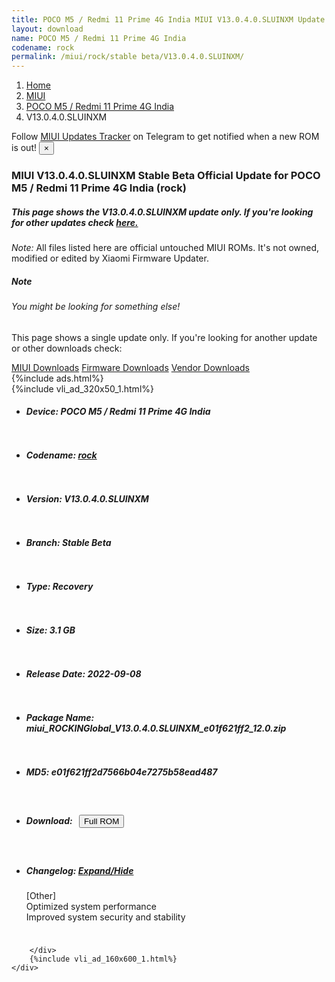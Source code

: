 ```yaml
---
title: POCO M5 / Redmi 11 Prime 4G India MIUI V13.0.4.0.SLUINXM Update
layout: download
name: POCO M5 / Redmi 11 Prime 4G India
codename: rock
permalink: /miui/rock/stable beta/V13.0.4.0.SLUINXM/
---
```

<nav aria-label="breadcrumb">
    <ol class="breadcrumb">
        <li class="breadcrumb-item"><a href="/">Home</a></li>
        <li class="breadcrumb-item"><a href="/miui/">MIUI</a></li>
        <li class="breadcrumb-item"><a href="/miui/rock/">POCO M5 / Redmi 11 Prime 4G India</a></li>
        <li class="breadcrumb-item active" aria-current="page">V13.0.4.0.SLUINXM</li>
    </ol>
</nav>
<div class="alert alert-primary alert-dismissible fade show" role="alert">
    Follow <a href="https://t.me/MIUIUpdatesTracker" class="alert-link">MIUI Updates Tracker</a> on Telegram to get
    notified when a new ROM is out!
    <button type="button" class="close" data-dismiss="alert" aria-label="Close">
        <span aria-hidden="true">&times;</span>
    </button>
</div>
<div class="col-12 mx-auto">
    <h3 class="title bg-light p-2 rounded">MIUI V13.0.4.0.SLUINXM Stable Beta Official Update for POCO M5 / Redmi 11 Prime 4G India (rock)</h3>
    <h5>This page shows the V13.0.4.0.SLUINXM update only. If you're looking for other updates check
        <a href="/miui/rock/">here.</a></h5>
    <p><i>Note: </i>All files listed here are official untouched MIUI ROMs.
        It's not owned, modified or edited by Xiaomi Firmware Updater.</p>
    <div class="card">
        <div class="card-body">
            <h5 class="card-title">Note</h5>
            <h6 class="card-subtitle mb-2 text-muted">You might be looking for something else!</h6>
            <p class="card-text">This page shows a single update only.
                If you're looking for another update or other downloads check:</p>
            <a href="/miui/" class="card-link">MIUI Downloads</a>
            <a href="/firmware/" class="card-link">Firmware Downloads</a>
            <a href="/vendor/" class="card-link">Vendor Downloads</a>
        </div>
    </div>
    {%include ads.html%}
    <div class="row justify-content-center">
        <div class="col-10" id="downloads">
                    <div class="card card-body">
            {%include vli_ad_320x50_1.html%}
            <ul class="list-unstyled">
                <li style="padding-bottom: 10px;">
                    <h5><b>Device: </b>POCO M5 / Redmi 11 Prime 4G India</h5>
                </li>
                <li style="padding-bottom: 10px;">
                    <h5><b>Codename: </b> <a href="/miui/rock/" target="_blank">rock</a> </h5>
                </li>
                <li style="padding-bottom: 10px;">
                    <h5><b>Version: </b>V13.0.4.0.SLUINXM</h5>
                </li>
                <li style="padding-bottom: 10px;">
                    <h5><b>Branch: </b>Stable Beta</h5>
                </li>
                <li style="padding-bottom: 10px;">
                    <h5><b>Type: </b>Recovery</h5>
                </li>
                <li style="padding-bottom: 10px;">
                    <h5><b>Size: </b>3.1 GB</h5>
                </li>
                <li style="padding-bottom: 10px;">
                    <h5><b>Release Date: </b>2022-09-08</h5>
                </li>
                <li style="padding-bottom: 10px;">
                    <h5><b>Package Name: </b><span id="filename" class="text-dark">miui_ROCKINGlobal_V13.0.4.0.SLUINXM_e01f621ff2_12.0.zip</span></h5>
                </li>
                <li style="padding-bottom: 10px;">
                    <h5><b>MD5: </b><span id="md5" class="text-muted">e01f621ff2d7566b04e7275b58ead487</span></h5>
                </li>
                <li style="padding-bottom: 10px;">
                    <h5><b>Download: </b><button type="button" id="download" class="btn btn-primary" style="margin: 7px;"
                            onclick="window.open('https://bigota.d.miui.com/V13.0.4.0.SLUINXM/miui_ROCKINGlobal_V13.0.4.0.SLUINXM_e01f621ff2_12.0.zip', '_blank');"><i class="fa fa-download"></i> Full ROM</button></h5>
                </li>
                <li style="padding-bottom: 10px;">
                    <h5><b>Changelog: </b><a href="#rock_1_changelog" data-toggle="collapse" role="button"
                            aria-expanded="false" aria-controls="rock_1_changelog"> <i class="fa fa-arrow-down"
                                aria-hidden="true"></i> Expand/Hide</a></h5>
                    <div class="collapse" id="rock_1_changelog">
                        <p id="changelog_text">[Other]<br>Optimized system performance<br>Improved system security and stability</p>
                    </div>
                </li>
            </ul>
        </div>

        </div>
        {%include vli_ad_160x600_1.html%}
    </div>
</div>
